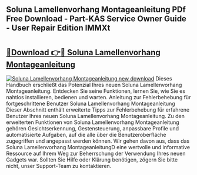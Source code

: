 ## Soluna Lamellenvorhang Montageanleitung PDf Free Download - Part-KAS Service Owner Guide - User Repair Edition lMMXt

# <h2><a href="http://df7rr2a.blite.top/?on=Soluna+Lamellenvorhang+Montageanleitung">🔗Download 👉🔴 Soluna Lamellenvorhang Montageanleitung</a></h2>

[![Soluna Lamellenvorhang Montageanleitung new download](https://i.imgur.com/lujVjoI.png)](http://df7rr2a.blite.top/?on=Soluna+Lamellenvorhang+Montageanleitung)
Dieses Handbuch erschließt das Potenzial Ihres neuen Soluna Lamellenvorhang Montageanleitung. Entdecken Sie seine Funktionen, lernen Sie, wie Sie es nahtlos installieren, bedienen und warten. Anleitung zur Fehlerbehebung für fortgeschrittene Benutzer Soluna Lamellenvorhang Montageanleitung Dieser Abschnitt enthält erweiterte Tipps zur Fehlerbehebung für erfahrene Benutzer Ihres neuen Soluna Lamellenvorhang Montageanleitung. Zu den erweiterten Funktionen von Soluna Lamellenvorhang Montageanleitung gehören Gesichtserkennung, Gestensteuerung, anpassbare Profile und automatisierte Aufgaben, auf die alle über die Benutzeroberfläche zugegriffen und angepasst werden können. Wir gehen davon aus, dass das Soluna Lamellenvorhang MontageanleitungD eine wertvolle und informative Ressource auf Ihrem Weg zur Beherrschung der Verwendung Ihres neuen Gadgets war. Sollten Sie Hilfe oder Klärung benötigen, zögern Sie bitte nicht, unser Support-Team zu kontaktieren.
